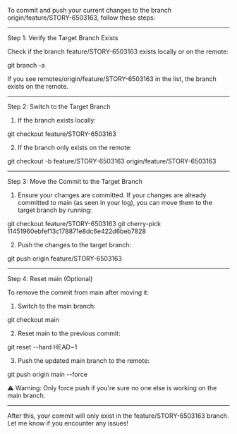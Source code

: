 To commit and push your current changes to the branch origin/feature/STORY-6503163, follow these steps:


---

Step 1: Verify the Target Branch Exists

Check if the branch feature/STORY-6503163 exists locally or on the remote:

git branch -a

If you see remotes/origin/feature/STORY-6503163 in the list, the branch exists on the remote.


---

Step 2: Switch to the Target Branch

1. If the branch exists locally:

git checkout feature/STORY-6503163


2. If the branch only exists on the remote:

git checkout -b feature/STORY-6503163 origin/feature/STORY-6503163




---

Step 3: Move the Commit to the Target Branch

1. Ensure your changes are committed. If your changes are already committed to main (as seen in your log), you can move them to the target branch by running:

git checkout feature/STORY-6503163
git cherry-pick 11451960ebfef13c178871e8dc6e422d6beb7828


2. Push the changes to the target branch:

git push origin feature/STORY-6503163




---

Step 4: Reset main (Optional)

To remove the commit from main after moving it:

1. Switch to the main branch:

git checkout main


2. Reset main to the previous commit:

git reset --hard HEAD~1


3. Push the updated main branch to the remote:

git push origin main --force

⚠️ Warning: Only force push if you're sure no one else is working on the main branch.




---

After this, your commit will only exist in the feature/STORY-6503163 branch. Let me know if you encounter any issues!


